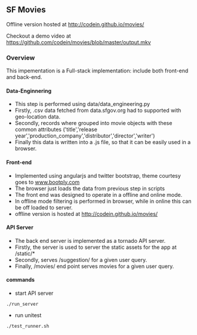 ## SF Movies
Offline version hosted at http://codein.github.io/movies/

Checkout a demo video at https://github.com/codein/movies/blob/master/output.mkv

### Overview

This impementation is a Full-stack implementation: include both front-end and back-end.


#### Data-Enginnering
* This step is performed using data/data_engineering.py
* Firstly, .csv data fetched from data.sfgov.org had to supported with geo-location data.
* Secondly, records where grouped into movie objects with these common attributes ('title','release year','production_company','distributor','director','writer')
* Finally this data is written into a .js file, so that it can be easily used in a browser.

#### Front-end
* Implemented using angularjs and twitter bootstrap, theme courtesy goes to www.bootply.com
* The browser just loads the data from previous step in scripts
* The front end was designed to operate in a offline and online mode.
* In offline mode filtering is performed in browser, while in online this can be off loaded to server.
* offline version is hosted at http://codein.github.io/movies/

#### API Server
* The back end server is implemented as a tornado API server.
* Firstly, the server is used to server the static assets for the app at /static/*
* Secondly, serves /suggestion/<query> for a given user query.
* Finally, /movies/<query> end point serves movies for a given user query.

#### commands
* start API server
```
./run_server
```

* run unitest
```
./test_runner.sh
```




